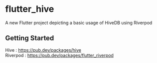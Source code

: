# flutter_hive

A new Flutter project depicting a basic usage of HiveDB using Riverpod

## Getting Started

Hive : https://pub.dev/packages/hive  
Riverpod : https://pub.dev/packages/flutter_riverpod
